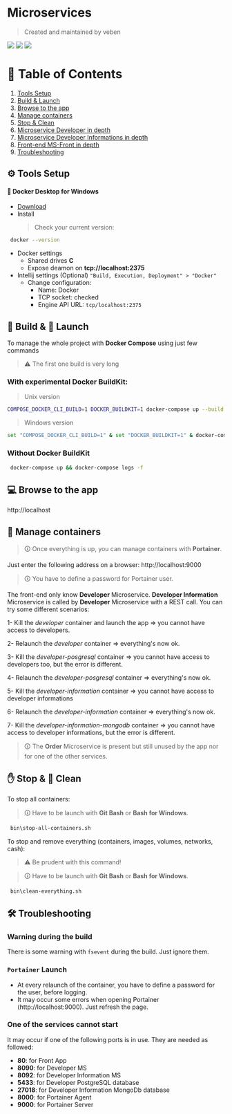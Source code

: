# Microservices

> Created and maintained by veben

![](https://github.com/veben/microservices/workflows/Developer-CI/badge.svg)
![](https://github.com/veben/microservices/workflows/Developer-information-CI/badge.svg)
![](https://github.com/veben/microservices/workflows/MS-front-CI/badge.svg)

# 📜 Table of Contents
1. [Tools Setup](#tools-setup)
2. [Build & Launch](#build-launch)
3. [Browse to the app](#browse-to-the-app)
4. [Manage containers](#manage-containers)
5. [Stop & Clean](#stop-clean)
6. [Microservice Developer in depth](developer/README.md)
7. [Microservice Developer Informations in depth](developer-information/README.md)
8. [Front-end MS-Front in depth](ms-front/README.md)
9. [Troubleshooting](#troubleshooting)

## ⚙ Tools Setup <a name="tools-setup"></a>

#### 🐳 Docker Desktop for Windows

- [Download](https://download.docker.com/win/stable/Docker%20Desktop%20Installer.exe)
- Install
  > Check your current version:

```sh
 docker --version
```

- Docker settings
  - Shared drives **C**
  - Expose deamon on **tcp://localhost:2375**
- Intellij settings (Optional) `"Build, Execution, Deployment" > "Docker"`
  - Change configuration:
    - Name: Docker
    - TCP socket: checked
    - Engine API URL: `tcp/localhost:2375`

## 🔧 Build & 🚀 Launch <a name="build-launch"></a>

To manage the whole project with **Docker Compose** using just few commands

> ⚠ The first one build is very long

### With experimental **Docker BuildKit**:

> Unix version

```sh
COMPOSE_DOCKER_CLI_BUILD=1 DOCKER_BUILDKIT=1 docker-compose up --build -d && docker-compose logs -f
```

> Windows version

```sh
set "COMPOSE_DOCKER_CLI_BUILD=1" & set "DOCKER_BUILDKIT=1" & docker-compose up --build -d && docker-compose logs -f
```

### Without **Docker BuildKit**

```sh
 docker-compose up && docker-compose logs -f
```

## 💻 Browse to the app <a name="browse-to-the-app"></a>

http://localhost

## 🐳 Manage containers <a name="manage-containers"></a>

> 🛈 Once everything is up, you can manage containers with **Portainer**.

Just enter the following address on a browser: http://localhost:9000

> 🛈 You have to define a password for Portainer user.

The front-end only know **Developer** Microservice.
**Developer Information** Microservice is called by **Developer** Microservice with a REST call.
You can try some different scenarios:

1- Kill the _developer_ container and launch the app => you cannot have access to developers.

2- Relaunch the _developer_ container => everything's now ok.

3- Kill the _developer-posgresql_ container => you cannot have access to developers too, but the error is different.

4- Relaunch the _developer-posgresql_ container => everything's now ok.

5- Kill the _developer-information_ container => you cannot have access to developer informations

6- Relaunch the _developer-information_ container => everything's now ok.

7- Kill the _developer-information-mongodb_ container => you cannot have access to developer informations, but the error is different.

> 🛈 The **Order** Microservice is present but still unused by the app nor for one of the other services.

## ✋ Stop & 🚿 Clean <a name="stop-clean"></a>

To stop all containers:

> 🛈 Have to be launch with **Git Bash** or **Bash for Windows**.

```sh
 bin\stop-all-containers.sh
```

To stop and remove everything (containers, images, volumes, networks, cash):

> ⚠ Be prudent with this command!

> 🛈 Have to be launch with **Git Bash** or **Bash for Windows**.

```sh
 bin\clean-everything.sh
```

## 🛠 Troubleshooting <a name="troubleshooting"></a>

### Warning during the build

There is some warning with `fsevent` during the build. Just ignore them.

### `Portainer` Launch

- At every relaunch of the container, you have to define a password for the user, before logging.
- It may occur some errors when opening Portainer (http://localhost:9000). Just refresh the page.

### One of the services cannot start

It may occur if one of the following ports is in use.
They are needed as followed:

- **80**: for Front App
- **8090**: for Developer MS
- **8092**: for Developer Information MS
- **5433**: for Developer PostgreSQL database
- **27018**: for Developer Information MongoDb database
- **8000**: for Portainer Agent
- **9000**: for Portainer Server
